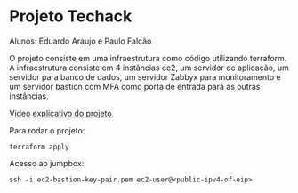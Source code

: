 # Projeto Techack

Alunos: Eduardo Araujo e Paulo Falcão 

O projeto consiste em uma infraestrutura como código utilizando terraform. A infraestrutura consiste em 4 instâncias ec2, um servidor de aplicação, um servidor para banco de dados, um servidor Zabbyx para monitoramento e um servidor bastion com MFA como porta de entrada para as outras instâncias.

[Video explicativo do projeto](https://www.youtube.com/watch?v=dNbQwpLEZXk)

Para rodar o projeto:

`terraform apply`


Acesso ao jumpbox:


```
ssh -i ec2-bastion-key-pair.pem ec2-user@<public-ipv4-of-eip>
```


